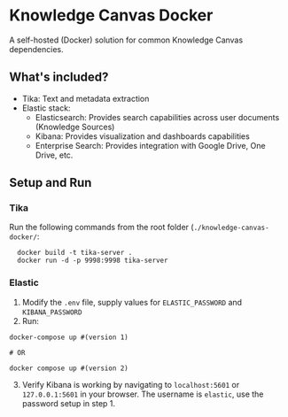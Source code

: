 # Knowledge Canvas Docker
A self-hosted (Docker) solution for common Knowledge Canvas dependencies.

## What's included?
- Tika: Text and metadata extraction
- Elastic stack: 
  - Elasticsearch: Provides search capabilities across user documents (Knowledge Sources)
  - Kibana: Provides visualization and dashboards capabilities
  - Enterprise Search: Provides integration with Google Drive, One Drive, etc.

## Setup and Run

### Tika
Run the following commands from the root folder (`./knowledge-canvas-docker/`:
```shell
  docker build -t tika-server .
  docker run -d -p 9998:9998 tika-server
```

### Elastic
1. Modify the `.env` file, supply values for `ELASTIC_PASSWORD` and `KIBANA_PASSWORD`
2. Run:
```shell
docker-compose up #(version 1)

# OR 

docker compose up #(version 2)
```
3. Verify Kibana is working by navigating to `localhost:5601` or `127.0.0.1:5601` in your browser. The username is `elastic`, use the password setup in step 1.
